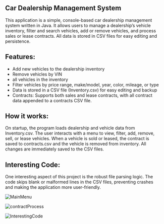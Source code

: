 

## Car Dealership Management System
This application is a simple, console-based car dealership management system written in Java. It allows users to manage a dealership’s vehicle inventory, filter and search vehicles, add or remove vehicles, and process sales or lease contracts. All data is stored in CSV files for easy editing and persistence.

## Features:

- Add new vehicles to the dealership inventory
- Remove vehicles by VIN
- all vehicles in the inventory
- Filter vehicles by price range, make/model, year, color, mileage, or type
- Data is stored in a CSV file (Inventory.csv) for easy editing and backup
- Contracts: Supports both sales and lease contracts, with all contract data appended to a contracts CSV file.


## How it works:

On startup, the program loads dealership and vehicle data from Inventory.csv.
The user interacts with a menu to view, filter, add, remove, sell, or lease vehicles.
When a vehicle is sold or leased, the contract is saved to contracts.csv and the vehicle is removed from inventory.
All changes are immediately saved to the CSV files.

## Interesting Code:

One interesting aspect of this project is the robust file parsing logic. The code skips blank or malformed lines in the CSV files, preventing crashes and making the application more user-friendly.

![MainMenu](../../../OneDrive/Pictures/Screenshots/Screenshot%202025-04-20%20195937.png)

![contractProcess](../../../OneDrive/Pictures/Screenshots/Screenshot%202025-04-20%20195849.png)

![InterestingCode](../../../OneDrive/Pictures/Screenshots/Screenshot%202025-04-20%20195749.png)